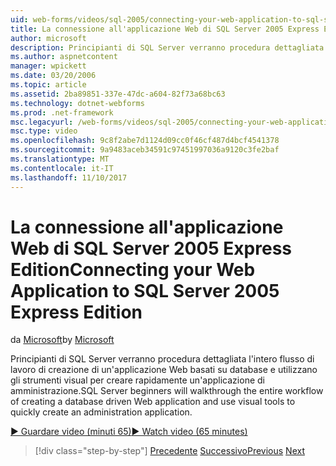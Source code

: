 ```yaml
---
uid: web-forms/videos/sql-2005/connecting-your-web-application-to-sql-server-2005-express-edition
title: La connessione all'applicazione Web di SQL Server 2005 Express Edition | Documenti Microsoft
author: microsoft
description: Principianti di SQL Server verranno procedura dettagliata l'intero flusso di lavoro di creazione di un'applicazione Web basati su database e utilizzano gli strumenti visual per creare rapidamente un administrat...
ms.author: aspnetcontent
manager: wpickett
ms.date: 03/20/2006
ms.topic: article
ms.assetid: 2ba89851-337e-47dc-a604-82f73a68bc63
ms.technology: dotnet-webforms
ms.prod: .net-framework
msc.legacyurl: /web-forms/videos/sql-2005/connecting-your-web-application-to-sql-server-2005-express-edition
msc.type: video
ms.openlocfilehash: 9c8f2abe7d1124d09cc0f46cf487d4bcf4541378
ms.sourcegitcommit: 9a9483aceb34591c97451997036a9120c3fe2baf
ms.translationtype: MT
ms.contentlocale: it-IT
ms.lasthandoff: 11/10/2017
---
```

<a name="connecting-your-web-application-to-sql-server-2005-express-edition"></a><span data-ttu-id="e9526-103">La connessione all'applicazione Web di SQL Server 2005 Express Edition</span><span class="sxs-lookup"><span data-stu-id="e9526-103">Connecting your Web Application to SQL Server 2005 Express Edition</span></span>
====================
<span data-ttu-id="e9526-104">da [Microsoft](https://github.com/microsoft)</span><span class="sxs-lookup"><span data-stu-id="e9526-104">by [Microsoft](https://github.com/microsoft)</span></span>

<span data-ttu-id="e9526-105">Principianti di SQL Server verranno procedura dettagliata l'intero flusso di lavoro di creazione di un'applicazione Web basati su database e utilizzano gli strumenti visual per creare rapidamente un'applicazione di amministrazione.</span><span class="sxs-lookup"><span data-stu-id="e9526-105">SQL Server beginners will walkthrough the entire workflow of creating a database driven Web application and use visual tools to quickly create an administration application.</span></span>

[<span data-ttu-id="e9526-106">&#9654; Guardare video (minuti 65)</span><span class="sxs-lookup"><span data-stu-id="e9526-106">&#9654; Watch video (65 minutes)</span></span>](https://channel9.msdn.com/Blogs/ASP-NET-Site-Videos/connecting-your-web-application-to-sql-server-2005-express-edition)

>[!div class="step-by-step"]
<span data-ttu-id="e9526-107">[Precedente](understanding-security-and-network-connectivity.md)
[Successivo](using-sql-server-management-studio.md)</span><span class="sxs-lookup"><span data-stu-id="e9526-107">[Previous](understanding-security-and-network-connectivity.md)
[Next](using-sql-server-management-studio.md)</span></span>
